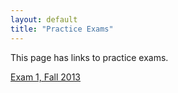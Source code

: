 ```yaml
---
layout: default
title: "Practice Exams"
---
```


This page has links to practice exams.

[Exam 1, Fall 2013](cs340-fall2013-exam1.pdf)
